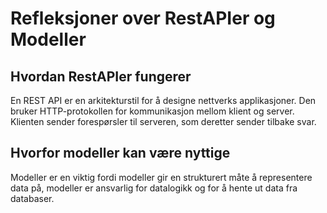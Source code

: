 # Refleksjoner over RestAPIer og Modeller

## Hvordan RestAPIer fungerer

En REST API er en arkitekturstil for å designe nettverks applikasjoner. Den bruker HTTP-protokollen for kommunikasjon mellom klient og server. Klienten sender forespørsler til serveren, som deretter sender tilbake svar.

## Hvorfor modeller kan være nyttige

Modeller er en viktig fordi modeller gir en strukturert måte å representere data på, modeller er ansvarlig for datalogikk og for å hente ut data fra databaser.
